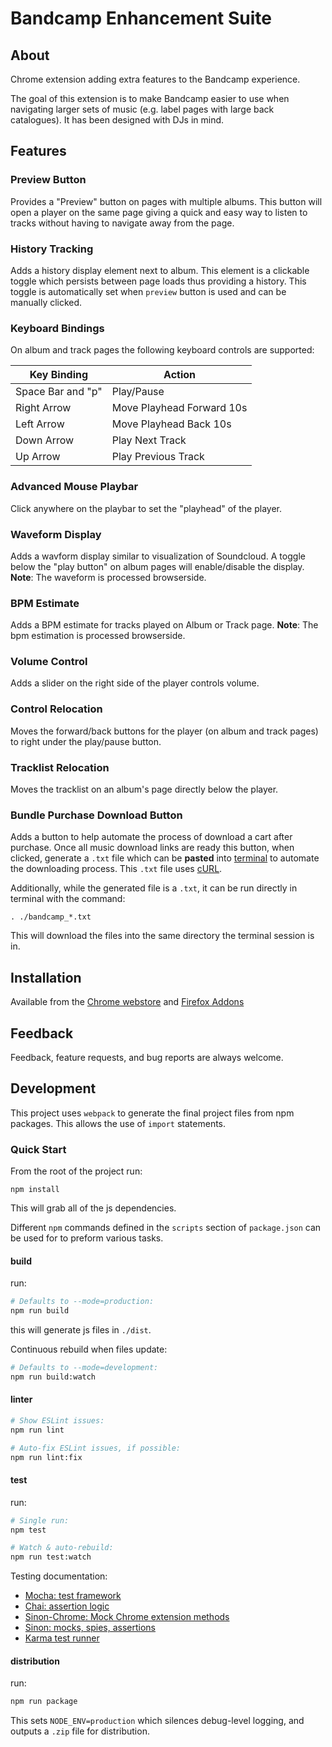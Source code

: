 # Bandcamp Enhancement Suite
## About
Chrome extension adding extra features to the Bandcamp experience.

The goal of this extension is to make Bandcamp easier to use when navigating larger sets of music (e.g. label pages with large back catalogues). It has been designed with DJs in mind.

## Features
### Preview Button
Provides a "Preview" button on pages with multiple albums. This button will open a player on the same page giving a quick and easy way to listen to tracks without having to navigate away from the page.

### History Tracking
Adds a history display element next to album. This element is a clickable toggle which persists between page loads thus providing a history. This toggle is automatically set when `preview` button is used and can be manually clicked.  

### Keyboard Bindings
On album and track pages the following keyboard controls are supported:

| Key Binding       | Action                    |
|-------------------|---------------------------|
| Space Bar and "p" | Play/Pause                |
| Right Arrow       | Move Playhead Forward 10s |
| Left Arrow        | Move Playhead Back 10s    |
| Down Arrow        | Play Next Track           |
| Up Arrow          | Play Previous Track       |

### Advanced Mouse Playbar
Click anywhere on the playbar to set the "playhead" of the player.

### Waveform Display
Adds a wavform display similar to visualization of Soundcloud. A toggle below the "play button" on album pages will enable/disable the display.
**Note**: The waveform is processed browserside.

### BPM Estimate
Adds a BPM estimate for tracks played on Album or Track page.
**Note**: The bpm estimation is processed browserside.

### Volume Control
Adds a slider on the right side of the player controls volume.

### Control Relocation
Moves the forward/back buttons for the player (on album and track pages) to right under the play/pause button.

### Tracklist Relocation
Moves the tracklist on an album's page directly below the player.

### Bundle Purchase Download Button
Adds a button to help automate the process of download a cart after purchase. Once all music download links are ready this button, when clicked, generate a `.txt` file which can be **pasted** into [terminal](https://en.wikipedia.org/wiki/List_of_terminal_emulators) to automate the downloading process. This `.txt` file uses [cURL](https://en.wikipedia.org/wiki/CURL).

Additionally, while the generated file is a `.txt`, it can be run directly in terminal with the command:
```
. ./bandcamp_*.txt
```
This will download the files into the same directory the terminal session is in.

## Installation
Available from the [Chrome webstore](https://chrome.google.com/webstore/detail/bandcamp-label-view/padcfdpdlnpdojcihidkgjnmleeingep) and [Firefox Addons](https://addons.mozilla.org/en-US/firefox/addon/bandcamp-enhancement-suite)

## Feedback
Feedback, feature requests, and bug reports are always welcome.

## Development
This project uses `webpack` to generate the final project files from npm packages. This allows the use of `import` statements.

### Quick Start
From the root of the project run:

```
npm install
```

This will grab all of the js dependencies.

Different `npm` commands defined in the `scripts` section of `package.json` can be used for to preform various tasks.

#### build
run:

```sh
# Defaults to --mode=production:
npm run build
```
this will generate js files in `./dist`.

Continuous rebuild when files update:

```sh
# Defaults to --mode=development:
npm run build:watch
```

#### linter

```sh
# Show ESLint issues:
npm run lint

# Auto-fix ESLint issues, if possible:
npm run lint:fix
```

#### test

run:

```sh
# Single run:
npm test

# Watch & auto-rebuild:
npm run test:watch
```

Testing documentation:

- [Mocha: test framework](https://mochajs.org/)
- [Chai: assertion logic](https://www.chaijs.com/api/assert/)
- [Sinon-Chrome: Mock Chrome extension methods](https://github.com/acvetkov/sinon-chrome)
- [Sinon: mocks, spies, assertions](https://sinonjs.org/releases/v9.0.2/assertions/)
- [Karma test runner](https://karma-runner.github.io/)

#### distribution

run:

```sh
npm run package
```

This sets `NODE_ENV=production` which silences debug-level logging, and outputs a `.zip` file for distribution.
